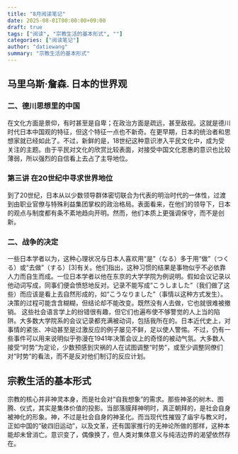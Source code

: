 ```yaml
---
title: "8月阅读笔记"
date: 2025-08-01T00:00:00+09:00
draft: true
tags: ["阅读", "宗教生活的基本形式", ""]
categories: ["阅读笔记"]
author: "datiewang"
summary: "宗教生活的基本形式"
---
```

## 马里乌斯·詹森. 日本的世界观

### 二、德川思想里的中国

在文化方面是景仰，有时甚至是自卑；在政治方面是疏远，甚至敌视。这就是德川时代日本中国观的特征，但这个特征一点也不新奇。在更早期，日本的统治者和思想家就已经如此了。不过，新鲜的是，18世纪这种意识渗入平民文化中，成为受关注的主题。由于平民对文化的欣赏比较表面，对接受中国文化恩惠的意识也比较薄弱，所以强烈的自信看上去占了主导地位。

### 第三讲 在20世纪中寻求世界地位
到了20世纪，日本从以少数领导群体密切联合为代表的明治时代的一体性，过渡到由职业官僚与特殊利益集团掌权的政治格局。表面看来，在他们的领导下，日本的观点与制度都有条不紊地趋向开明。然而，他们本质上更强调保守，而不是创新。

### 二、战争的决定
一些日本学者以为，这种心理状况与日本人喜欢用“是”（なる）多于用“做”（つくる）或“去做”（する）[3]有关。他们指出，这种习惯的结果是事物似乎不必依靠人力而自生而成。一位日本学者以他在东京的大学学院为例说明。假如会议记录以他动词写成，同事们便会愤怒地反对。记录不能写成“こうしました”（我们做了这些）而应该是看上去自然形成的，如“こうなりました”（事情以这种方式发生）。决策的过程可能含含糊糊，但结论却不能改变。既然没有人去做，它也就很难被撤销。 这些社会语言学上的纷错很有趣，但它们也遍布使不够警觉的人上当的陷阱。大多数大学院系的会议记录都充满被动词，包括我所在的。日本近代史上，对事情的紧张、冲动甚至是过激反应的例子屡见不鲜，足以使人警惕。不过，仍有一些事件可以用来说明似乎弥漫在1941年决策会议上的奇怪的被动气氛。大多数人接受“时势”为定论，少数预感到灾祸的人在试图调整“时势”，或至少调整同僚们对“时势”的看法，而不是反对他们制订的反应计划。

## 宗教生活的基本形式
宗教的核心并非神灵本身，而是社会对“自我想象”的需求。那些神圣的树木、图腾、仪式，其实是集体价值的投影。当部落膜拜神明时，真正朝拜的，是社会自身被神化的形象。神，不过是社会自身的神圣化。而当现代性摧毁了庙宇与教义时，正如中国的“破四旧运动”，以及文革，还有国家推行的无神论所做的那样，这种本能却未曾消亡。意识变了，偶像换了，但人类对集体意义与纯洁边界的渴望依然存在。